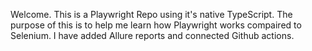 Welcome.
This is a Playwright Repo using it's native TypeScript.
The purpose of this is to help me learn how Playwright works compaired to Selenium.
I have added Allure reports and connected Github actions.
